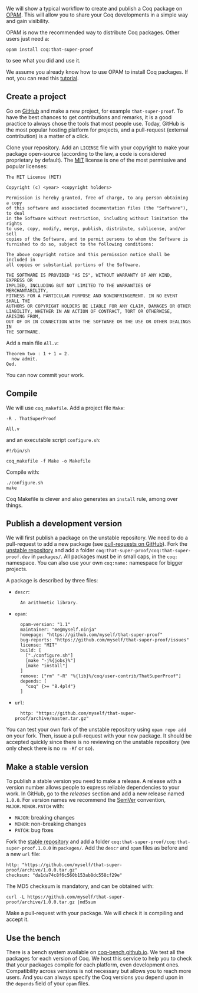 We will show a typical workflow to create and publish a Coq package on [OPAM](http://opam.ocamlpro.com/). This will allow you to share your Coq developments in a simple way and gain visibility.

OPAM is now the recommended way to distribute Coq packages. Other users just need a:

    opam install coq:that-super-proof

to see what you did and use it.

We assume you already know how to use OPAM to install Coq packages. If not, you can read this [tutorial](http://coq-blog.clarus.me/use-opam-for-coq.html).

## Create a project
Go on [GitHub](https://github.com/) and make a new project, for example `that-super-proof`. To have the best chances to get contributions and remarks, it is a good practice to always chose the tools that most people use. Today, GitHub is the most popular hosting platform for projects, and a pull-request (external contribution) is a matter of a click.

Clone your repository. Add an `LICENSE` file with your copyright to make your package open-source (according to the law, a code is considered proprietary by default). The [MIT](http://opensource.org/licenses/MIT) license is one of the most permissive and popular licenses:

    The MIT License (MIT)

    Copyright (c) <year> <copyright holders>

    Permission is hereby granted, free of charge, to any person obtaining a copy
    of this software and associated documentation files (the "Software"), to deal
    in the Software without restriction, including without limitation the rights
    to use, copy, modify, merge, publish, distribute, sublicense, and/or sell
    copies of the Software, and to permit persons to whom the Software is
    furnished to do so, subject to the following conditions:

    The above copyright notice and this permission notice shall be included in
    all copies or substantial portions of the Software.

    THE SOFTWARE IS PROVIDED "AS IS", WITHOUT WARRANTY OF ANY KIND, EXPRESS OR
    IMPLIED, INCLUDING BUT NOT LIMITED TO THE WARRANTIES OF MERCHANTABILITY,
    FITNESS FOR A PARTICULAR PURPOSE AND NONINFRINGEMENT. IN NO EVENT SHALL THE
    AUTHORS OR COPYRIGHT HOLDERS BE LIABLE FOR ANY CLAIM, DAMAGES OR OTHER
    LIABILITY, WHETHER IN AN ACTION OF CONTRACT, TORT OR OTHERWISE, ARISING FROM,
    OUT OF OR IN CONNECTION WITH THE SOFTWARE OR THE USE OR OTHER DEALINGS IN
    THE SOFTWARE.

Add a main file `All.v`:

    Theorem two : 1 + 1 = 2.
      now admit.
    Qed.

You can now commit your work.

## Compile
We will use `coq_makefile`. Add a project file `Make`:

    -R . ThatSuperProof

    All.v

and an executable script `configure.sh`:

    #!/bin/sh

    coq_makefile -f Make -o Makefile

Compile with:

    ./configure.sh
    make

Coq Makefile is clever and also generates an `install` rule, among over things.

## Publish a development version
We will first publish a package on the unstable repository. We need to do a pull-request to add a new package (see [pull-requests on GitHub](https://help.github.com/articles/using-pull-requests/)). Fork the [unstable repository](https://github.com/coq/repo-unstable) and add a folder `coq:that-super-proof/coq:that-super-proof.dev` in `packages/`. All packages must be in small caps, in the `coq:` namespace. You can also use your own `coq:name:` namespace for bigger projects.

A package is described by three files:

* `descr`:

        An arithmetic library.

* `opam`:

        opam-version: "1.1"
        maintainer: "me@myself.ninja"
        homepage: "https://github.com/myself/that-super-proof"
        bug-reports: "https://github.com/myself/that-super-proof/issues"
        license: "MIT"
        build: [
          ["./configure.sh"]
          [make "-j%{jobs}%"]
          [make "install"]
        ]
        remove: ["rm" "-R" "%{lib}%/coq/user-contrib/ThatSuperProof"]
        depends: [
          "coq" {>= "8.4pl4"}
        ]

* `url`:

        http: "https://github.com/myself/that-super-proof/archive/master.tar.gz"

You can test your own fork of the unstable repository using `opam repo add` on your fork. Then, issue a pull-request with your new package. It should be accepted quickly since there is no reviewing on the unstable repository (we only check there is no `rm -Rf` or so).

## Make a stable version
To publish a stable version you need to make a release. A release with a version number allows people to express reliable dependencies to your work. In GitHub, go to the *releases* section and add a new release named `1.0.0`. For version names we recommend the [SemVer](http://semver.org/) convention, `MAJOR.MINOR.PATCH` with:

* `MAJOR`: breaking changes
* `MINOR`: non-breaking changes
* `PATCH`: bug fixes

Fork the [stable repository](https://github.com/coq/repo-stable) and add a folder `coq:that-super-proof/coq:that-super-proof.1.0.0` in `packages/`. Add the `descr` and `opam` files as before and a new `url` file:

    http: "https://github.com/myself/that-super-proof/archive/1.0.0.tar.gz"
    checksum: "da1da74c8f6c560b153ab8dc558cf29e"

The MD5 checksum is mandatory, and can be obtained with:

    curl -L https://github.com/myself/that-super-proof/archive/1.0.0.tar.gz |md5sum

Make a pull-request with your package. We will check it is compiling and accept it.

## Use the bench
There is a bench system available on [coq-bench.github.io](http://coq-bench.github.io/). We test all the packages for each version of Coq. We host this service to help you to check that your packages compile for each platform, even development ones. Compatibility across versions is not necessary but allows you to reach more users. And you can always specify the Coq versions you depend upon in the `depends` field of your `opam` files.
